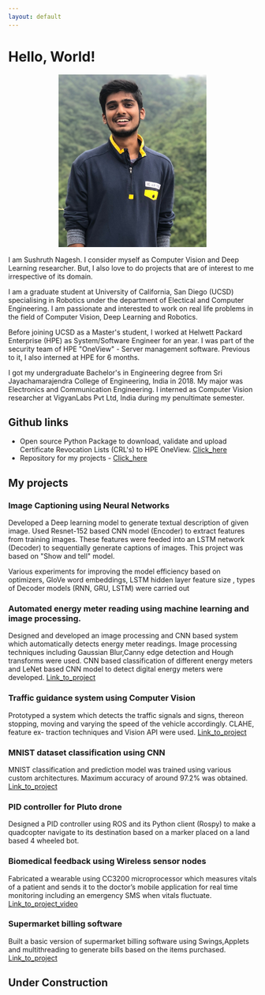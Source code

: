 ```yaml
---
layout: default
---
```


# Hello, World!

<p align="center">
<img src="profile_pic.png" title="profile_pic" width="300" height="350"/>
</p>

I am Sushruth Nagesh. I consider myself as Computer Vision and Deep Learning researcher. But, I also love to do projects that are of interest to me irrespective of its domain.  

I am a graduate student at University of California, San Diego (UCSD) specialising in Robotics under the department of Electical and Computer Engineering. I am passionate and interested to work on real life problems in the field of Computer Vision, Deep Learning and Robotics.

Before joining UCSD as a Master's student, I worked at Helwett Packard Enterprise (HPE) as System/Software Engineer for an year. I was part of the security team of HPE "OneView" - Server management software. Previous to it, I also interned at HPE for 6 months. 

I got my undergraduate Bachelor's in Engineering degree from Sri Jayachamarajendra College of Engineering, India in 2018. My major was Electronics and Communication Engineering. I interned as Computer Vision researcher at VigyanLabs Pvt Ltd, India during my penultimate semester.

## Github links
* Open source Python Package to download, validate and upload Certificate Revocation Lists (CRL's) to HPE OneView. [Click_here](https://github.com/HewlettPackard/oneview-python-samples/tree/master/crl_helper)
* Repository for my projects - [Click_here](https://github.com/sushruthn96)

## My projects
### Image Captioning using Neural Networks
Developed a Deep learning model to generate textual description of given image. Used Resnet-152 based CNN model (Encoder) to extract features from training images. These features were feeded into an LSTM network (Decoder) to sequentially generate captions of images. This project was based on "Show and tell" model.

Various experiments for improving the model efficiency based on optimizers, GloVe word embeddings, LSTM hidden layer feature size , types of Decoder models (RNN, GRU, LSTM) were carried out
### Automated energy meter reading using machine learning and image processing.
Designed and developed an image processing and CNN based system which automatically detects energy meter readings. Image processing techniques including Gaussian Blur,Canny edge detection and Hough transforms were used. CNN based classification of different energy meters and LeNet based CNN model to detect digital energy meters were developed. [Link_to_project](https://www.google.com)

### Traffic guidance system using Computer Vision
Prototyped a system which detects the traffic signals and signs, thereon stopping, moving and varying the speed of the vehicle accordingly. CLAHE, feature ex- traction techniques and Vision API were used. [Link_to_project]()

### MNIST dataset classification using CNN
MNIST classification and prediction model was trained using various custom architectures. Maximum accuracy of around 97.2% was obtained. [Link_to_project]()

###  PID controller for Pluto drone
Designed a PID controller using ROS and its Python client (Rospy) to make a quadcopter navigate to its destination based on a marker placed on a land based 4 wheeled bot.

### Biomedical feedback using Wireless sensor nodes
Fabricated a wearable using CC3200 microprocessor which measures vitals of a patient and sends it to the doctor’s mobile application for real time monitoring including an emergency SMS when vitals fluctuate. [Link_to_project_video]()

### Supermarket billing software
Built a basic version of supermarket billing software using Swings,Applets and multithreading to generate bills based on the items purchased. [Link_to_project]()

### 
## Under Construction


